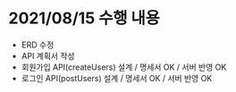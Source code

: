 # 2021/08/15 수행 내용

- ERD 수정
- API 계획서 작성
- 회원가입 API(createUsers) 설계 / 명세서 OK / 서버 반영 OK
- 로그인 API(postUsers) 설계 / 명세서 OK / 서버 반영 OK
